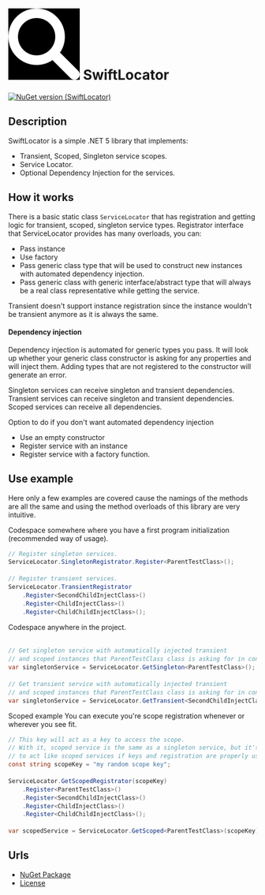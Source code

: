 # ![Logo](https://raw.githubusercontent.com/Euphelia-Interactive/SwiftLocator/master/Logo.png) SwiftLocator
[![NuGet version (SwiftLocator)](https://img.shields.io/nuget/v/SwiftLocator.svg?style=flat-square)](https://www.nuget.org/packages/SwiftLocator/)

Description
---

SwiftLocator is a simple .NET 5 library that implements:
* Transient, Scoped, Singleton service scopes. 
* Service Locator.
* Optional Dependency Injection for the services.

How it works
---
There is a basic static class ```ServiceLocator``` that has registration and getting logic for transient, scoped, singleton service types.
Registrator interface that ServiceLocator provides has many overloads, you can:
* Pass instance
* Use factory
* Pass generic class type that will be used to construct new instances with automated dependency injection.
* Pass generic class with generic interface/abstract type that will always be a real class representative while getting the service.

Transient doesn't support instance registration since the instance wouldn't be transient anymore as it is always the same.

#### Dependency injection 
Dependency injection is automated for generic types you pass. It will look up whether your generic class constructor is asking for any properties and will inject them. 
Adding types that are not registered to the constructor will generate an error.

Singleton services can receive singleton and transient dependencies.
Transient services can receive singleton and transient dependencies.
Scoped services can receive all dependencies.

Option to do if you don't want automated dependency injection 
* Use an empty constructor
* Register service with an instance
* Register service with a factory function.

Use example
---
Here only a few examples are covered cause the namings of the methods are all the same and using the method overloads of this library are very intuitive.

Codespace somewhere where you have a first program initialization (recommended way of usage).
```csharp
// Register singleton services.
ServiceLocator.SingletonRegistrator.Register<ParentTestClass>();

// Register transient services.
ServiceLocator.TransientRegistrator
    .Register<SecondChildInjectClass>()
    .Register<ChildInjectClass>()
    .Register<ChildChildInjectClass>();
```
Codespace anywhere in the project.
```csharp

// Get singleton service with automatically injected transient 
// and scoped instances that ParentTestClass class is asking for in contstructor.
var singletonService = ServiceLocator.GetSingleton<ParentTestClass>();

// Get transient service with automatically injected transient 
// and scoped instances that ParentTestClass class is asking for in contstructor.
var singletonService = ServiceLocator.GetTransient<SecondChildInjectClass>();
```
Scoped example
You can execute you're scope registration whenever or wherever you see fit.
```csharp
// This key will act as a key to access the scope.
// With it, scoped service is the same as a singleton service, but it's tied to a key which allows singleton services 
// to act like scoped services if keys and registration are properly used.
const string scopeKey = "my random scope key";

ServiceLocator.GetScopedRegistrator(scopeKey)
    .Register<ParentTestClass>()
    .Register<SecondChildInjectClass>()
    .Register<ChildInjectClass>()
    .Register<ChildChildInjectClass>();

var scopedService = ServiceLocator.GetScoped<ParentTestClass>(scopeKey);
```

Urls
---
- [NuGet Package](https://www.nuget.org/packages/SwiftLocator)
- [License](SwiftLocator/SwiftLocator/LICENSE.md)

